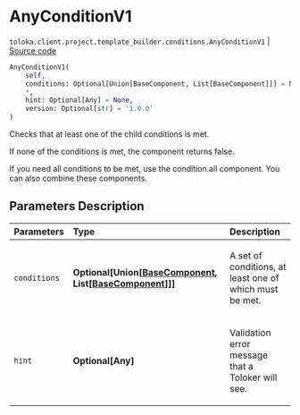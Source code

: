 # AnyConditionV1
`toloka.client.project.template_builder.conditions.AnyConditionV1` | [Source code](https://github.com/Toloka/toloka-kit/blob/v1.1.2/src/client/project/template_builder/conditions.py#L79)

```python
AnyConditionV1(
    self,
    conditions: Optional[Union[BaseComponent, List[BaseComponent]]] = None,
    *,
    hint: Optional[Any] = None,
    version: Optional[str] = '1.0.0'
)
```

Checks that at least one of the child conditions is met.


If none of the conditions is met, the component returns false.

If you need all conditions to be met, use the condition.all component. You can also combine these components.

## Parameters Description

| Parameters | Type | Description |
| :----------| :----| :-----------|
`conditions`|**Optional\[Union\[[BaseComponent](toloka.client.project.template_builder.base.BaseComponent.md), List\[[BaseComponent](toloka.client.project.template_builder.base.BaseComponent.md)\]\]\]**|<p>A set of conditions, at least one of which must be met.</p>
`hint`|**Optional\[Any\]**|<p>Validation error message that a Toloker will see.</p>
